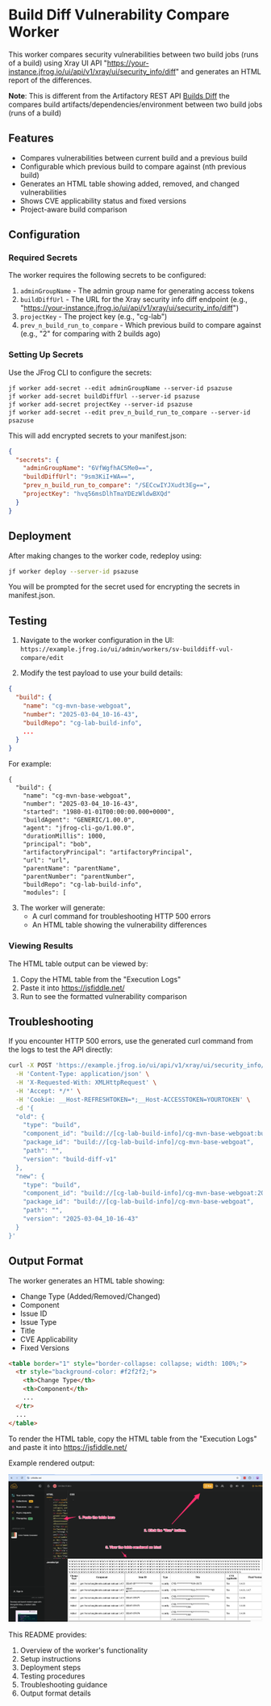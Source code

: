 # Build Diff Vulnerability Compare Worker

This worker compares security vulnerabilities between two build jobs (runs of a build) using Xray UI API "https://your-instance.jfrog.io/ui/api/v1/xray/ui/security_info/diff"  and generates an HTML report of the differences.

**Note**: This is different from the Artifactory REST API [Builds Diff](https://jfrog.com/help/r/jfrog-rest-apis/builds-diff) the compares build artifacts/dependencies/environment between two build jobs (runs of a build) 

## Features

- Compares vulnerabilities between current build and a previous build
- Configurable which previous build to compare against (nth previous build)
- Generates an HTML table showing added, removed, and changed vulnerabilities
- Shows CVE applicability status and fixed versions
- Project-aware build comparison

## Configuration

### Required Secrets

The worker requires the following secrets to be configured:

1. `adminGroupName` - The admin group name for generating access tokens
2. `buildDiffUrl` - The URL for the Xray security info diff endpoint (e.g., "https://your-instance.jfrog.io/ui/api/v1/xray/ui/security_info/diff")
3. `projectKey` - The project key (e.g., "cg-lab")
4. `prev_n_build_run_to_compare` - Which previous build to compare against (e.g., "2" for comparing with 2 builds ago)

### Setting Up Secrets

Use the JFrog CLI to configure the secrets:
```
jf worker add-secret --edit adminGroupName --server-id psazuse
jf worker add-secret buildDiffUrl --server-id psazuse
jf worker add-secret projectKey --server-id psazuse
jf worker add-secret --edit prev_n_build_run_to_compare --server-id psazuse
```

This will add encrypted secrets to your manifest.json:

```json
{
  "secrets": {
    "adminGroupName": "6VfWgfhAC5Me0==",
    "buildDiffUrl": "9sm3KiI+WA==",
    "prev_n_build_run_to_compare": "/SECcwIYJXudt3Eg==",
    "projectKey": "hvq56msDlhTmaYDEzWldwBXQd"
  }
}
```

## Deployment

After making changes to the worker code, redeploy using:

```bash
jf worker deploy --server-id psazuse
```

You will be prompted for the secret used for encrypting the secrets in manifest.json.

## Testing

1. Navigate to the worker configuration in the UI: `https://example.jfrog.io/ui/admin/workers/sv-builddiff-vul-compare/edit`

2. Modify the test payload to use your build details:
```json
{
  "build": {
    "name": "cg-mvn-base-webgoat",
    "number": "2025-03-04_10-16-43",
    "buildRepo": "cg-lab-build-info",
    ...
  }
}
```
For example:
```
{
  "build": {
    "name": "cg-mvn-base-webgoat",
    "number": "2025-03-04_10-16-43",
    "started": "1980-01-01T00:00:00.000+0000",
    "buildAgent": "GENERIC/1.00.0",
    "agent": "jfrog-cli-go/1.00.0",
    "durationMillis": 1000,
    "principal": "bob",
    "artifactoryPrincipal": "artifactoryPrincipal",
    "url": "url",
    "parentName": "parentName",
    "parentNumber": "parentNumber",
    "buildRepo": "cg-lab-build-info",
    "modules": [
```

3. The worker will generate:
   - A curl command for troubleshooting HTTP 500 errors
   - An HTML table showing the vulnerability differences

### Viewing Results

The HTML table output can be viewed by:
1. Copy the HTML table from the "Execution Logs"
2. Paste it into https://jsfiddle.net/
3. Run to see the formatted vulnerability comparison

## Troubleshooting

If you encounter HTTP 500 errors, use the generated curl command from the logs to test the API directly:
```bash
curl -X POST 'https://example.jfrog.io/ui/api/v1/xray/ui/security_info/diff' \
  -H 'Content-Type: application/json' \
  -H 'X-Requested-With: XMLHttpRequest' \
  -H 'Accept: */*' \
  -H 'Cookie: __Host-REFRESHTOKEN=*;__Host-ACCESSTOKEN=YOURTOKEN' \
  -d '{
  "old": {
    "type": "build",
    "component_id": "build://[cg-lab-build-info]/cg-mvn-base-webgoat:build-diff-v1",
    "package_id": "build://[cg-lab-build-info]/cg-mvn-base-webgoat",
    "path": "",
    "version": "build-diff-v1"
  },
  "new": {
    "type": "build",
    "component_id": "build://[cg-lab-build-info]/cg-mvn-base-webgoat:2025-03-04_10-16-43",
    "package_id": "build://[cg-lab-build-info]/cg-mvn-base-webgoat",
    "path": "",
    "version": "2025-03-04_10-16-43"
  }
}'
```


## Output Format

The worker generates an HTML table showing:
- Change Type (Added/Removed/Changed)
- Component
- Issue ID
- Issue Type
- Title
- CVE Applicability
- Fixed Versions

```html
<table border="1" style="border-collapse: collapse; width: 100%;">
  <tr style="background-color: #f2f2f2;">
    <th>Change Type</th>
    <th>Component</th>
    ...
  </tr>
  ...
</table>
```
To render the HTML table, copy the HTML table from the "Execution Logs" and paste it into https://jsfiddle.net/

Example rendered output:

![JSFiddle rendered HTML table showing vulnerability comparison](example_output.png)

This README provides:
1. Overview of the worker's functionality
2. Setup instructions
3. Deployment steps
4. Testing procedures
5. Troubleshooting guidance
6. Output format details

